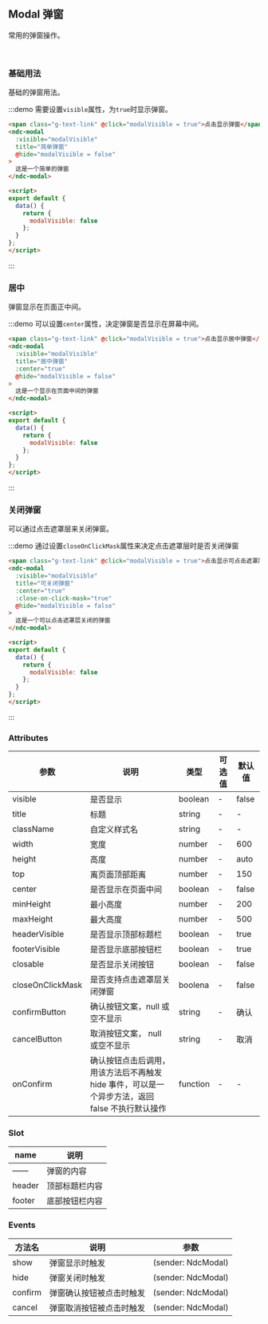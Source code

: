 ## Modal 弹窗

常用的弹窗操作。

<br/>

### 基础用法

基础的弹窗用法。

:::demo 需要设置`visible`属性，为`true`时显示弹窗。

```html
<span class="g-text-link" @click="modalVisible = true">点击显示弹窗</span>
<ndc-modal
  :visible="modalVisible"
  title="简单弹窗"
  @hide="modalVisible = false"
>
  这是一个简单的弹窗
</ndc-modal>

<script>
export default {
  data() {
    return {
      modalVisible: false
    };
  }
};
</script>
```

:::

### 居中

弹窗显示在页面正中间。

:::demo 可以设置`center`属性，决定弹窗是否显示在屏幕中间。

```html
<span class="g-text-link" @click="modalVisible = true">点击显示居中弹窗</span>
<ndc-modal
  :visible="modalVisible"
  title="居中弹窗"
  :center="true"
  @hide="modalVisible = false"
>
  这是一个显示在页面中间的弹窗
</ndc-modal>

<script>
export default {
  data() {
    return {
      modalVisible: false
    };
  }
};
</script>
```

:::

### 关闭弹窗

可以通过点击遮罩层来关闭弹窗。

:::demo 通过设置`closeOnClickMask`属性来决定点击遮罩层时是否关闭弹窗

```html
<span class="g-text-link" @click="modalVisible = true">点击显示可点击遮罩层关闭弹窗</span>
<ndc-modal
  :visible="modalVisible"
  title="可关闭弹窗"
  :center="true"
  :close-on-click-mask="true"
  @hide="modalVisible = false"
>
  这是一个可以点击遮罩层关闭的弹窗
</ndc-modal>

<script>
export default {
  data() {
    return {
      modalVisible: false
    };
  }
};
</script>
```

:::

### Attributes
| 参数      | 说明    | 类型      | 可选值       | 默认值   |
|---------- |-------- |---------- |-------------  |-------- |
| visible | 是否显示 | boolean | - | false |
| title | 标题 | string | - | - |
| className | 自定义样式名 | string | - | - |
| width | 宽度 | number | - | 600 |
| height | 高度 | number | - | auto |
| top | 离页面顶部距离 | number | - | 150 |
| center | 是否显示在页面中间 | boolean | - | false |
| minHeight | 最小高度 | number | - | 200 |
| maxHeight | 最大高度 | number | - | 500 |
| headerVisible | 是否显示顶部标题栏 | boolean | - | true |
| footerVisible | 是否显示底部按钮栏 | boolean | - | true |
| closable | 是否显示关闭按钮 | boolean | - | false |
| closeOnClickMask | 是否支持点击遮罩层关闭弹窗 | boolena | - | false |
| confirmButton | 确认按钮文案，null 或空不显示 | string | - | 确认 |
| cancelButton | 取消按钮文案， null 或空不显示 | string | - | 取消 |
| onConfirm | 确认按钮点击后调用，用该方法后不再触发 hide 事件，可以是一个异步方法，返回 false 不执行默认操作 | function | - | - |

### Slot
| name    | 说明       |
| -------- | ------------ |
| —— | 弹窗的内容 |
| header | 顶部标题栏内容 |
| footer | 底部按钮栏内容 |

### Events
| 方法名 | 说明 | 参数 |
| ------ | ------- | ------- |
| show | 弹窗显示时触发 | (sender: NdcModal) |
| hide | 弹窗关闭时触发 | (sender: NdcModal) |
| confirm | 弹窗确认按钮被点击时触发 | (sender: NdcModal) |
| cancel | 弹窗取消按钮被点击时触发 | (sender: NdcModal) |
